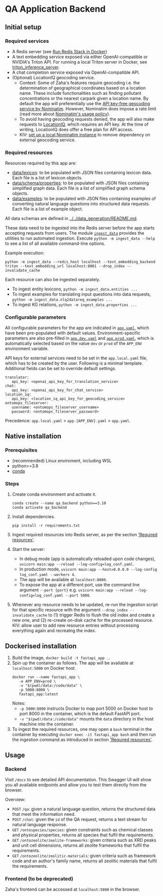 # QA Application Backend

## Initial setup

### Required services

- A Redis server (see [Run Redis Stack in Docker](https://redis.io/docs/latest/operate/oss_and_stack/install/install-stack/docker/))
- A text embedding service exposed via either OpenAI-compatible or NVIDIA's Triton API. For running a local Triton server in Docker, see [triton_inference_server](../triton_inference_server/).
- A chat completion service exposed via OpenAI-compatible API.
- (Optional) LocationIQ geocoding service. 
  - Context: Some of Zaha's features require geocoding i.e. the determination of geographical coordinates based on a location name. These include functionalities such as finding pollutant concentrations or the nearest carpark given a location name. By default the app will preferentially use the [API key-free geocoding service by Nominatim](https://nominatim.org/release-docs/latest/api/Search/). However, Nominatim does impose a rate limit (read more about [Nominatim's usage policy](https://operations.osmfoundation.org/policies/nominatim/)). 
  - To avoid having geocoding requests denied, the app will also make requests to [LocationIQ](https://locationiq.com/), which requires an API key. At the time of writing, LocationIQ does offer a free plan for API access.
  - KIV: [set up a local Nominatim instance](https://nominatim.org/release-docs/latest/admin/Installation/) to remove dependency on external geocoding service.


### Required resources

Resources required by this app are:

- [data/lexicon](data/lexicon/): to be populated with JSON files containing lexicon data. Each file is a list of lexicon objects.
- [data/schema/properties](data/schema/properties): to be populated with JSON files containing simplified graph data. Each file is a list of simplified graph schema objects.
- [data/examples](data/examples/): to be populated with JSON files containing examples of converting natural language questions into structured data requests. Each file is a list of example object.

All data schemas are defined in [../../data_generation/README.md](../../data_generation/README.md#schema-definitions).

These data need to be ingested into the Redis server before the app starts accepting requests from users. The module [`ingest_data`](./ingest_data/) provides the utilities to run automated ingestion. Execute `python -m ingest_data --help` to see a list of all available command-line options.
   
Example execution:
```
python -m ingest_data --redis_host localhost --text_embedding_backend triton --text_embedding_url localhost:8001 --drop_index --invalidate_cache
```

Each resource can also be ingested separately.
- To ingest entity lexicons, `python -m ingest_data.entities ...`
- To ingest examples for translating input questions into data requests, `python -m ingest_data.nlq2datareq_examples ...`
- To ingest KG relations, `python -m ingest_data.properties ...`

### Configurable parameters

All configurable parameters for the app are indicated in [`app.yaml`](./app.yaml), which have been pre-populated with default values. Environment-specific parameters are also pre-filled in [`app.dev.yaml`](./app.dev.yaml) and [`app.prod.yaml`](./app.prod.yaml), which is automatically selected based on the value `dev` or `prod` of the `APP_ENV` environment variable.

API keys for external services need to be set in the `app.local.yaml` file, which has to be created by the user. Following is a minimal template. Additional fields can be set to override default settings.
```{yaml}
translator:
   api_key: <openai_api_key_for_translation_service>
chat:
   api_key: <openai_api_key_for_chat_service>
location_iq:
   api_key: <location_iq_api_key_for_geocoding_service>
ontomops_fileserver:
   username: <ontomops_fileserver_username>
   password: <ontomops_fileserver_password>
```

Precedence: `app.local.yaml` > `app.{APP_ENV}.yaml` > `app.yaml`.

## Native installation

### Prerequisites

- (recommended) Linux enviroment, including WSL
- python>=3.8
- [conda](https://conda.io/projects/conda/en/latest/user-guide/install/index.html)

  
### Steps

1. Create conda environment and activate it.
   ```{bash}
   conda create --name qa_backend python==3.10
   conda activate qa_backend
   ```

2. Install dependencies.
   ```{bash}
   pip install -r requirements.txt
   ```

3. Ingest required resources into Redis server, as per the section ['Required resources'](#required-resources).

4. Start the server:
   - In debug mode (app is automatically reloaded upon code changes), `uvicorn main:app --reload --log-config=log_conf.yaml`.
   - In production mode, `uvicorn main:app --host=0.0.0.0 --log-config log_conf.yaml --workers 4`.
   - The app will be available at `localhost:8000`. 
   - To expose the app at a different port, use the command line argument `--port {port}` e.g. `uvicorn main:app --reload --log-config=log_conf.yaml --port 5000`.

5. Whenever any resource needs to be updated, re-run the ingestion script for that specific resource with the argument `--drop_index --invalidate_cache` to (1) trigger Redis to flush the old index and create a new one, and (2) re-create on-disk cache for the processed resource. KIV: allow user to add new resource entries without processing everything again and recreatng the index.

## Dockerised installation

1. Build the image, `docker build -t fastapi_app .`.
1. Spin up the container as follows. The app will be available at `localhost:5000` on Docker host.
   ```{bash}
   docker run --name fastapi_app \
      -e APP_ENV=prod \
      -v "$(pwd)/data:/code/data" \
      -p 5000:8000 \
      fastapi_app:latest
   ```
   Notes:
   - `-p 5000:8000` instructs Docker to map port 5000 on Docker host to port 8000 in the container, which is the default FastAPI port. 
   - `-v "$(pwd)/data:/code/data"` mounts the `data` directory in the host machine into the container.
1. To ingest the required resources, one may open a `bash` terminal in the container by executing `docker exec -it fastapi_app bash` and then run the ingestion command as introduced in section ['Required resources'](#required-resources).

## Usage

### Backend

Visit `/docs` to see detailed API documentation. This Swagger UI will show you all available endpoints and allow you to test them directly from the browser.

Overview:

- `POST` `/qa`: given a natural language question, returns the structured data that meet the information need.
- `POST` `/chat`: given the `id` of the QA request, returns a text stream for natural language response.
- `GET` `/ontospecies/species`: given constraints such as chemical classes and physical properties, returns all species that fulfil the requirements.
- `GET` `/ontozeolite/zeolite-frameworks`: given criteria such as XRD peaks and unit cell dimensions, returns all zeolite frameworks that fulfil the requirements.
- `GET` `/ontozeolite/zeolitic-materials`: given criteria such as framework code and an author's family name, returns all zeolitic materials that fulfil the requirements.

### Frontend (to be deprecated)

Zaha's frontend can be accessed at `localhost:5000` in the browser.
